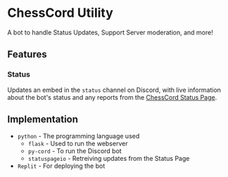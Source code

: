 # ChessCord Utility

A bot to handle Status Updates, Support Server moderation, and more!

## Features

### Status
Updates an embed in the `status` channel on Discord, with live information about the bot's status and any reports from the [ChessCord Status Page](https://chesscord.statuspage.io/).

## Implementation

 - `python` - The programming language used
     - `flask` - Used to run the webserver
     - `py-cord` - To run the Discord bot
     - `statuspageio` - Retreiving updates from the Status Page
 - `Replit` - For deploying the bot